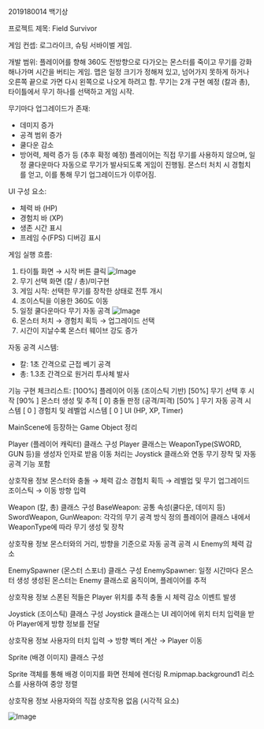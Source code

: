 2019180014 백기상

프로젝트 제목: Field Survivor

게임 컨셉: 로그라이크, 슈팅 서바이벌 게임.

개발 범위:
플레이어를 향해 360도 전방향으로 다가오는 몬스터를 죽이고 무기를 강화해나가며 시간을 버티는 게임.
맵은 일정 크기가 정해져 있고, 넘어가지 못하게 하거나 오른쪽 끝으로 가면 다시 왼쪽으로 나오게 하려고 함.
무기는 2개 구현 예정 (칼과 총), 타이틀에서 무기 하나를 선택하고 게임 시작.

무기마다 업그레이드가 존재:
- 데미지 증가
- 공격 범위 증가
- 쿨다운 감소
- 방어력, 체력 증가 등 (추후 확정 예정)
플레이어는 직접 무기를 사용하지 않으며, 일정 쿨다운마다 자동으로 무기가 발사되도록 게임이 진행됨.
몬스터 처치 시 경험치를 얻고, 이를 통해 무기 업그레이드가 이루어짐.

UI 구성 요소:
- 체력 바 (HP)
- 경험치 바 (XP)
- 생존 시간 표시
- 프레임 수(FPS) 디버깅 표시

게임 실행 흐름:
1. 타이틀 화면 → 시작 버튼 클릭
![Image](https://github.com/user-attachments/assets/8c9e1373-d06f-4c21-9c9a-493f18a9b0ee)
2. 무기 선택 화면 (칼 / 총)/미구현
3. 게임 시작: 선택한 무기를 장착한 상태로 전투 개시
4. 조이스틱을 이용한 360도 이동
5. 일정 쿨다운마다 무기 자동 공격
![Image](https://github.com/user-attachments/assets/6ebd49ce-0ea7-4c8b-8120-97f0708235f4)
6. 몬스터 처치 → 경험치 획득 → 업그레이드 선택
7. 시간이 지날수록 몬스터 웨이브 강도 증가

자동 공격 시스템:
- 칼: 1초 간격으로 근접 베기 공격
- 총: 1.3초 간격으로 원거리 투사체 발사

기능 구현 체크리스트:
[10O%] 플레이어 이동 (조이스틱 기반)
[50%] 무기 선택 후 시작
[90% ] 몬스터 생성 및 추적
[ 0] 충돌 판정 (공격/피격)
[50% ] 무기 자동 공격 시스템
[ 0 ] 경험치 및 레벨업 시스템
[ 0 ] UI (HP, XP, Timer)

MainScene에 등장하는 Game Object 정리

  Player (플레이어 캐릭터)
클래스 구성
Player 클래스는 WeaponType(SWORD, GUN 등)을 생성자 인자로 받음
이동 처리는 Joystick 클래스와 연동
무기 장착 및 자동 공격 기능 포함

상호작용 정보
몬스터와 충돌 → 체력 감소
경험치 획득 → 레벨업 및 무기 업그레이드
조이스틱 → 이동 방향 입력

  Weapon (칼, 총)
클래스 구성
BaseWeapon: 공통 속성(쿨다운, 데미지 등)
SwordWeapon, GunWeapon: 각각의 무기 공격 방식 정의
플레이어 클래스 내에서 WeaponType에 따라 무기 생성 및 장착

상호작용 정보
몬스터와의 거리, 방향을 기준으로 자동 공격
공격 시 Enemy의 체력 감소


  EnemySpawner (몬스터 스포너)
클래스 구성
EnemySpawner: 일정 시간마다 몬스터 생성
생성된 몬스터는 Enemy 클래스로 움직이며, 플레이어를 추적

상호작용 정보
스폰된 적들은 Player 위치를 추적
충돌 시 체력 감소 이벤트 발생

  Joystick (조이스틱)
클래스 구성
Joystick 클래스는 UI 레이어에 위치
터치 입력을 받아 Player에게 방향 정보를 전달

상호작용 정보
사용자의 터치 입력 → 방향 벡터 계산 → Player 이동


Sprite (배경 이미지)
클래스 구성

Sprite 객체를 통해 배경 이미지를 화면 전체에 렌더링
R.mipmap.background1 리소스를 사용하여 중앙 정렬

상호작용 정보
사용자와의 직접 상호작용 없음 (시각적 요소)


![Image](https://github.com/user-attachments/assets/bbf86d4c-2576-40f3-8922-d26fc1a40311)

